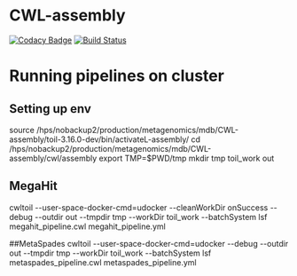 # CWL-assembly
[![Codacy Badge](https://api.codacy.com/project/badge/Grade/684724bbc0134960ab41748f4a4b732f)](https://www.codacy.com/app/mb1069/CWL-assembly?utm_source=github.com&amp;utm_medium=referral&amp;utm_content=EBI-Metagenomics/CWL-assembly&amp;utm_campaign=Badge_Grade)
[![Build Status](https://travis-ci.org/EBI-Metagenomics/CWL-assembly.svg?branch=develop)](https://travis-ci.org/EBI-Metagenomics/CWL-assembly)


# Running pipelines on cluster
## Setting up env
source /hps/nobackup2/production/metagenomics/mdb/CWL-assembly/toil-3.16.0-dev/bin/activateL-assembly/
cd /hps/nobackup2/production/metagenomics/mdb/CWL-assembly/cwl/assembly
export TMP=$PWD/tmp
mkdir tmp toil_work out
## MegaHit
cwltoil --user-space-docker-cmd=udocker --cleanWorkDir onSuccess --debug --outdir out --tmpdir tmp --workDir toil_work --batchSystem lsf megahit_pipeline.cwl megahit_pipeline.yml

##MetaSpades
cwltoil --user-space-docker-cmd=udocker --debug --outdir out --tmpdir tmp --workDir toil_work --batchSystem lsf  metaspades_pipeline.cwl metaspades_pipeline.yml